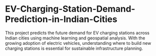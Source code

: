# EV-Charging-Station-Demand-Prediction-in-Indian-Cities
This project predicts the future demand for EV charging stations across Indian cities using machine learning and geospatial analysis. With the growing adoption of electric vehicles, understanding where to build new charging stations is essential for sustainable infrastructure planning.
